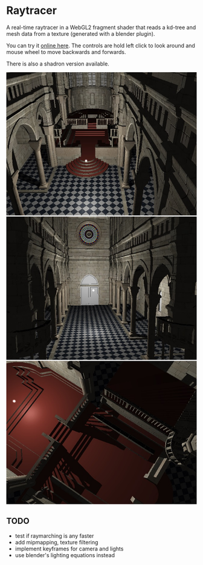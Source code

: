 # Raytracer

A real-time raytracer in a WebGL2 fragment shader that reads a kd-tree and mesh data from a texture (generated with a blender plugin).

You can try it [online here](http://andrewhills.github.io/raytracer/demo.html). The controls are hold left click to look around and mouse wheel to move backwards and forwards.

There is also a shadron version available.

![](misc/screenshot0.jpg)
![](misc/screenshot1.jpg)
![](misc/screenshot2.jpg)

## TODO

* test if raymarching is any faster
* add mipmapping, texture filtering
* implement keyframes for camera and lights
* use blender's lighting equations instead